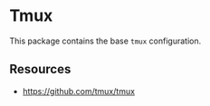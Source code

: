# Tmux

This package contains the base `tmux` configuration.

## Resources

- https://github.com/tmux/tmux
